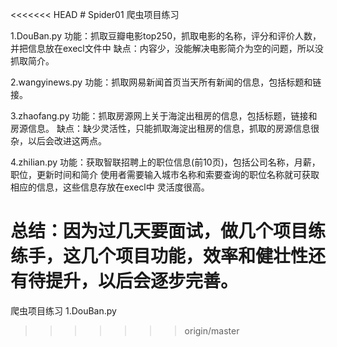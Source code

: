 <<<<<<< HEAD
﻿# Spider01
爬虫项目练习

1.DouBan.py
  功能：抓取豆瓣电影top250，抓取电影的名称，评分和评价人数，并把信息放在execl文件中
  缺点：内容少，没能解决电影简介为空的问题，所以没抓取简介。

2.wangyinews.py
  功能：抓取网易新闻首页当天所有新闻的信息，包括标题和链接。

3.zhaofang.py
  功能：抓取房源网上关于海淀出租房的信息，包括标题，链接和房源信息。
  缺点：缺少灵活性，只能抓取海淀出租房的信息，抓取的房源信息很杂，以后会改进这两点。
 
4.zhilian.py
 功能：获取智联招聘上的职位信息(前10页)，包括公司名称，月薪，职位，更新时间和简介
	使用者需要输入城市名称和索要查询的职位名称就可获取相应的信息，这些信息存放在execl中
	灵活度很高。
 
总结：因为过几天要面试，做几个项目练练手，这几个项目功能，效率和健壮性还有待提升，以后会逐步完善。
=======
爬虫项目练习
  1.DouBan.py
  
>>>>>>> origin/master
